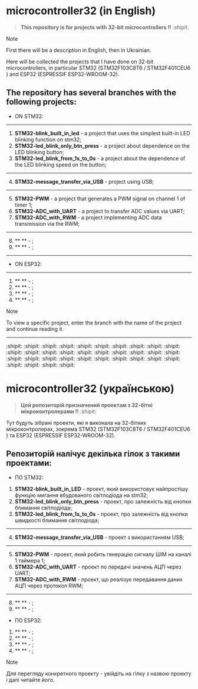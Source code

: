 # **microcontroller32 (in English)** 
> **This repository is for projects with 32-bit microcontrollers !!** :shipit:

> [!NOTE]
> First there will be a description in English, then in Ukrainian. 

Here will be collected the projects that I have done on 32-bit microcontrollers, in particular STM32 (STM32F103C8T6 / STM32F401CEU6 ) and ESP32 (ESPRESSIF ESP32-WROOM-32).

**The repository has several branches with the following projects:**
---
- ON STM32:
---
1. **STM32-blink_built_in_led** - a project that uses the simplest built-in LED blinking function on stm32;
2. **STM32-led_blink_only_btn_press** - a project about dependence on the LED blinking button;
3. **STM32-led_blink_from_1s_to_0s** -  a project about the dependence of the LED blinking speed on the button;
---
4. **STM32-message_transfer_via_USB** - project using USB;
---
5. **STM32-PWM** - a project that generates a PWM signal on channel 1 of timer 1;
6. **STM32-ADC_with_UART** - a project to transfer ADC values ​​via UART;
7. **STM32-ADC_with_RWM** - a project implementing ADC data transmission via the RWM;
---
8. ** ** - ;
9. ** ** - ;
---
- ON ESP32:
---
1. ** ** - ;
2. ** ** - ;
3. ** ** - ;
4. ** ** - ;

> [!NOTE]
> To view a specific project, enter the branch with the name of the project and continue reading it.

---
:shipit: :shipit: :shipit: :shipit: :shipit: :shipit: :shipit: :shipit: :shipit: :shipit: :shipit: :shipit: :shipit: :shipit: :shipit: :shipit: :shipit: :shipit: :shipit: :shipit: :shipit: :shipit: :shipit: :shipit: :shipit: :shipit: :shipit: :shipit: :shipit: :shipit: :shipit: :shipit: :shipit: :shipit: 


# microcontroller32 (українською)
> **Цей репозиторій призначений проектам з 32-бітні мікроконтролерами !!** :shipit:

Тут будуть зібрані проекти, які я виконала на 32-бітних мікроконтролерах, зокрема STM32 (STM32F103C8T6 / STM32F401CEU6 ) та  ESP32 (ESPRESSIF ESP32-WROOM-32). 

**Репозиторій налічує декілька гілок з такими проектами:**
---
- ПО STM32:
1. **STM32-blink_built_in_LED** - проект, який використовує найпростішу функцію мигання вбудованого світлодіода на stm32;
2. **STM32-led_blink_only_btn_press** - проект, про залежність від кнопки блимання світлодіода;
3. **STM32-led_blink_from_1s_to_0s** - проект, про залежність від кнопки швидкості блимання світлодіода;
---
4. **STM32-message_transfer_via_USB** - проект з використанням USB;
---
5. **STM32-PWM** - проект, який робить генерацію сигналу ШІМ на каналі 1 таймера 1; 
6. **STM32-ADC_with_UART** - проект по передачі значень АЦП через UART;
7. **STM32-ADC_with_RWM** - проект, що реалізує передавання даних АЦП через протокол RWM;
---
8. ** ** - ;
9. ** ** - ;

- ПО ESP32:
1. ** ** - ;
2. ** ** - ;
3. ** ** - ;
4. ** ** - ;


> [!NOTE]
> Для перегляду конкретного проекту - увійдіть на гілку з назвою проекту і далі читайте його.
